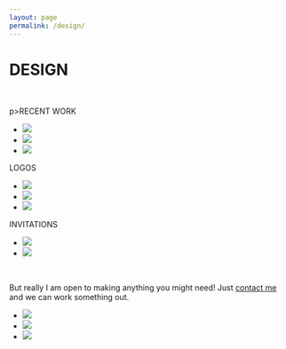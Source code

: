 ```yaml
---
layout: page
permalink: /design/
---
```


<h1 class="page-heading">DESIGN</h1>
<br>

p>RECENT WORK</p>

<ul class="pic">
	<li class="exp"><img src="/img/wisc.png" /></li>
	<li class="exp"><img src="/img/brambles.png" /></li>
	<li class="exp"><img src="/img/cats.png" /></li>
</ul>


<p>LOGOS</p>

<ul class="pic">
	<li class="thirty"><img src="/img/natca.png" /></li>
	<li class="thirty"><img src="/img/mcblogo.png" /></li>
	<li class="thirty"><img src="/img/mamak.png" /></li>
</ul>

<p>INVITATIONS</p>

<ul class="pic">
	<li class="exp"><img src="/img/snin.png" /></li>
	<li class="exp"><img src="/img/jin.png" /></li>
</ul>

<p><br /></p>
<p>But really I am open to making anything you might need! Just <a href="mailto:schmeicheldesigns@gmail.com">contact me</a> and we can work something out.</p>

<ul class="pic">
	<li class="thirty"><img src="/img/slug.png" /></li>
	<li class="thirty"><img src="/img/epiph.png" /></li>
	<li class="thirty"><img src="/img/lotf.png" /></li>
</ul>
